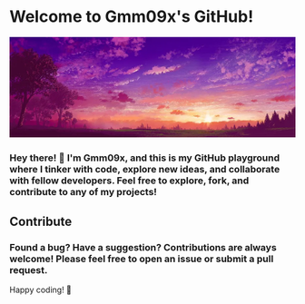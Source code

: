  # Welcome to Gmm09x's GitHub!
![](https://github.com/Gmm09x/Gmm09x/blob/main/pink-anime-background-2000-x-704-1p6970okqpgwhe31.jpg)
### Hey there! 👋 I'm Gmm09x, and this is my GitHub playground where I tinker with code, explore new ideas, and collaborate with fellow developers. Feel free to explore, fork, and contribute to any of my projects!

## Contribute

### Found a bug? Have a suggestion? Contributions are always welcome! Please feel free to open an issue or submit a pull request.

Happy coding! 🚀

